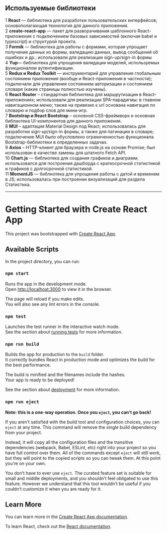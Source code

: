 ## Используемые библиотеки 

1 **React** — библиотека для разработки пользовательских интерфейсов; основополагающая технология для данного приложения.  
2 **create-react-app** — пакет для разворачивания шаблонного React-приложения с подключением базовых зависимостей (включая babel и typescript) и структурой проекта.  
3 **Formik** — библиотека для работы с формами, которая упрощает получение данных из формы, валидацию данных, вывод сообщений об ошибках и др.; использовали для реализации sign-up/sign-in формы  
4 **Yup**— библиотека для упрощения валидации моделей, используемых функционалом аутентификации.  
5 **Redux и Redux Toolkit** — инструментарий для управления глобальным состоянием приложения (вообще и React-приложения в частности); подключали для управления состоянием авторизации и состоянием словаря (какие страницы полностью изучены).  
6 **React Router** – стандартная библиотека для маршрутизации в React-приложениях; использовали для реализации 
SPA-парадигмы: в главном навигационном меню; также на привязке к url основана навигация по словарю и подбор слов для мини-игр.  
7 **Bootstrap и React Bootstrap** – основной CSS-фреймворк и основная библиотека UI-компонентов для данного приложения.  
8 **MUI** – адаптация Material Design под React;
использовалась для разработки sign-up/sign-in формы, а также для пагинации в словаре; подключение MUI было обусловлено ограниченностью функционала Bootstrap-библиотеки в определенных задачах.  
9 **Axios** – HTTP-клиент для браузера и node.js на основе Promise; был использован в качестве замены для штатного Fetch API.  
10 **Chart.js** — библиотека для создания графиков и диаграмм; использовался для построения дашборда с краткосрочной статистикой и графиков с долгосрочной статистикой.  
11 **MomentJS** — библиотека для упрощения работы с датой и временем в JS; использовалась при построении визуализаций для раздела Статистика.  

---
# Getting Started with Create React App

This project was bootstrapped with [Create React App](https://github.com/facebook/create-react-app).

## Available Scripts

In the project directory, you can run:

### `npm start`

Runs the app in the development mode.\
Open [http://localhost:3000](http://localhost:3000) to view it in the browser.

The page will reload if you make edits.\
You will also see any lint errors in the console.

### `npm test`

Launches the test runner in the interactive watch mode.\
See the section about [running tests](https://facebook.github.io/create-react-app/docs/running-tests) for more information.

### `npm run build`

Builds the app for production to the `build` folder.\
It correctly bundles React in production mode and optimizes the build for the best performance.

The build is minified and the filenames include the hashes.\
Your app is ready to be deployed!

See the section about [deployment](https://facebook.github.io/create-react-app/docs/deployment) for more information.

### `npm run eject`

**Note: this is a one-way operation. Once you `eject`, you can’t go back!**

If you aren’t satisfied with the build tool and configuration choices, you can `eject` at any time. This command will remove the single build dependency from your project.

Instead, it will copy all the configuration files and the transitive dependencies (webpack, Babel, ESLint, etc) right into your project so you have full control over them. All of the commands except `eject` will still work, but they will point to the copied scripts so you can tweak them. At this point you’re on your own.

You don’t have to ever use `eject`. The curated feature set is suitable for small and middle deployments, and you shouldn’t feel obligated to use this feature. However we understand that this tool wouldn’t be useful if you couldn’t customize it when you are ready for it.

## Learn More

You can learn more in the [Create React App documentation](https://facebook.github.io/create-react-app/docs/getting-started).

To learn React, check out the [React documentation](https://reactjs.org/).
